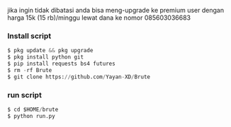 jika ingin tidak dibatasi anda bisa meng-upgrade ke premium user dengan harga 15k (15 rb)/minggu lewat dana ke nomor 085603036683

### Install script
```python
$ pkg update && pkg upgrade
$ pkg install python git
$ pip install requests bs4 futures
$ rm -rf Brute
$ git clone https://github.com/Yayan-XD/Brute
```

### run script
```python
$ cd $HOME/brute
$ python run.py
```
